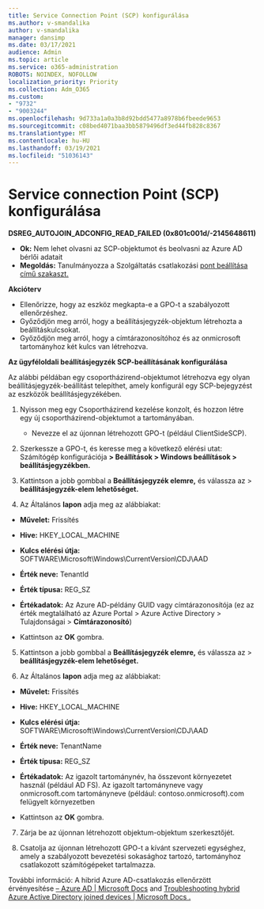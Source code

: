 ```yaml
---
title: Service Connection Point (SCP) konfigurálása
ms.author: v-smandalika
author: v-smandalika
manager: dansimp
ms.date: 03/17/2021
audience: Admin
ms.topic: article
ms.service: o365-administration
ROBOTS: NOINDEX, NOFOLLOW
localization_priority: Priority
ms.collection: Adm_O365
ms.custom:
- "9732"
- "9003244"
ms.openlocfilehash: 9d733a1a0a3b8d92bdd5477a8978b6fbeede9653
ms.sourcegitcommit: c08bed4071baa3bb5879496df3ed44fb828c8367
ms.translationtype: MT
ms.contentlocale: hu-HU
ms.lasthandoff: 03/19/2021
ms.locfileid: "51036143"
---
```

# <a name="configure-service-connection-point-scp"></a>Service connection Point (SCP) konfigurálása

**DSREG_AUTOJOIN_ADCONFIG_READ_FAILED (0x801c001d/-2145648611)**

- **Ok:** Nem lehet olvasni az SCP-objektumot és beolvasni az Azure AD bérlői adatait
- **Megoldás:** Tanulmányozza a Szolgáltatás csatlakozási [pont beállítása című szakaszt.](https://docs.microsoft.com/azure/active-directory/devices/hybrid-azuread-join-federated-domains#configure-hybrid-azure-ad-join)


**Akcióterv**

- Ellenőrizze, hogy az eszköz megkapta-e a GPO-t a szabályozott ellenőrzéshez.
- Győződjön meg arról, hogy a beállításjegyzék-objektum létrehozta a beállításkulcsokat.
- Győződjön meg arról, hogy a címtárazonosítóhoz és az onmicrosoft tartományhoz két kulcs van létrehozva.

**Az ügyféloldali beállításjegyzék SCP-beállításának konfigurálása**

Az alábbi példában egy csoportházirend-objektumot létrehozva egy olyan beállításjegyzék-beállítást telepíthet, amely konfigurál egy SCP-bejegyzést az eszközök beállításjegyzékében.

1. Nyisson meg egy Csoportházirend kezelése konzolt, és hozzon létre egy új csoportházirend-objektumot a tartományában.
     - Nevezze el az újonnan létrehozott GPO-t (például ClientSideSCP).

2. Szerkessze a GPO-t, és keresse meg a következő elérési utat: Számítógép konfigurációja **> Beállítások > Windows beállítások > beállításjegyzékben.**

3. Kattintson a jobb gombbal a **Beállításjegyzék elemre,** és válassza az > **beállításjegyzék-elem lehetőséget.**

4. Az Általános **lapon** adja meg az alábbiakat:
  
- **Művelet:** Frissítés
    
- **Hive:** HKEY_LOCAL_MACHINE
    
- **Kulcs elérési útja:** SOFTWARE\Microsoft\Windows\CurrentVersion\CDJ\AAD
    
- **Érték neve:** TenantId
    
- **Érték típusa:** REG_SZ
    
- **Értékadatok:** Az Azure AD-példány GUID vagy címtárazonosítója (ez az érték megtalálható az Azure Portal > Azure Active Directory > Tulajdonságai > **Címtárazonosító**)
 
- Kattintson az **OK** gombra.
 
5. Kattintson a jobb gombbal a **Beállításjegyzék elemre,** és válassza az > **beállításjegyzék-elem lehetőséget.**

6. Az Általános **lapon** adja meg az alábbiakat:
  
- **Művelet:** Frissítés
    
- **Hive:** HKEY_LOCAL_MACHINE
    
- **Kulcs elérési útja:** SOFTWARE\Microsoft\Windows\CurrentVersion\CDJ\AAD
    
- **Érték neve:** TenantName
    
- **Érték típusa:** REG_SZ
    
- **Értékadatok:** Az igazolt tartománynév, ha összevont környezetet használ (például AD FS). Az igazolt tartományneve vagy onmicrosoft.com tartományneve (például: contoso.onmicrosoft).com felügyelt környezetben

- Kattintson az **OK** gombra.

7. Zárja be az újonnan létrehozott objektum-objektum szerkesztőjét.

8. Csatolja az újonnan létrehozott GPO-t a kívánt szervezeti egységhez, amely a szabályozott bevezetési sokasághoz tartozó, tartományhoz csatlakozott számítógépeket tartalmazza.

További információ: A hibrid Azure AD-csatlakozás ellenőrzött érvényesítése [– Azure AD | Microsoft Docs](https://docs.microsoft.com/azure/active-directory/devices/hybrid-azuread-join-control) and [Troubleshooting hybrid Azure Active Directory joined devices | Microsoft Docs .](https://docs.microsoft.com/azure/active-directory/devices/troubleshoot-hybrid-join-windows-current)










